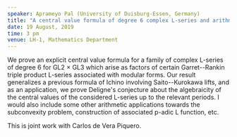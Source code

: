 ```yaml
---
speaker: Aprameyo Pal (University of Duisburg-Essen, Germany)
title: "A central value formula of degree 6 complex L-series and arithmetic applications"
date: 19 August, 2019
time: 3 pm
venue: LH-1, Mathematics Department
---
```


We prove an explicit central value formula for a family of complex L-series
of degree 6 for GL2 × GL3 which arise as factors of certain Garret--Rankin
triple product L-series associated with modular forms. Our result generalizes
a previous formula of Ichino involving Saito--Kurokawa lifts, and as an
application, we prove Deligne's conjecture about the algebraicity of the
central values of the considered L-series up to the relevant periods. I would
also include some other arithmetic applications towards the subconvexity problem, 
construction of associated p-adic L function, etc.

This is joint work with Carlos de Vera Piquero.
